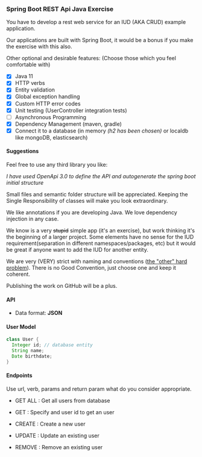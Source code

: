 ### Spring Boot REST Api Java Exercise

You have to develop a rest web service for an IUD (AKA CRUD) example application.

Our applications are built with Spring Boot, it would be a bonus if you make the exercise with this also.

Other optional and desirable features:
(Choose those which you feel comfortable with)

- [x] Java 11
- [x] HTTP verbs
- [x] Entity validation
- [x] Global exception handling
- [x] Custom HTTP error codes
- [x] Unit testing (UserController integration tests)
- [ ] Asynchronous Programming
- [x] Dependency Management (maven, gradle)
- [x] Connect it to a database (in memory _(h2 has been chosen)_ or localdb like mongoDB, elasticsearch)

#### Suggestions

Feel free to use any third library you like:

_I have used OpenApi 3.0 to define the API and autogenerate the spring boot initial structure_

Small files and semantic folder structure will be appreciated. Keeping the Single Responsibility of classes will make
you look extraordinary.

We like annotations if you are developing Java. We love dependency injection in any case.

We know is a very ~~stupid~~ simple app (it's an exercise), but work thinking it's the beginning of a larger project.
Some elements have no sense for the IUD requirement(separation in different namespaces/packages, etc) but it would be
great if anyone want to add the IUD for another entity.

We are very (VERY) strict with naming and
conventions ([the "other" hard problem](https://martinfowler.com/bliki/TwoHardThings.html)). There is no Good
Convention, just choose one and keep it coherent.

Publishing the work on GitHub will be a plus.

#### API

- Data format: **JSON**

#### User Model

``` Java
class User {
  Integer id; // database entity
  String name;
  Date birthdate;
}
```

#### Endpoints

Use url, verb, params and return param what do you consider appropriate.

- GET ALL :
  Get all users from database

- GET :
  Specify and user id to get an user

- CREATE :
  Create a new user

- UPDATE :
  Update an existing user

- REMOVE :
  Remove an existing user